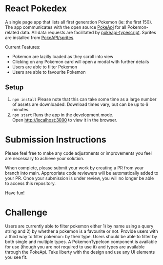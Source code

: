 # React Pokedex
A single page app that lists all first generation Pokemon (ie: the first 150). The app communicates with the open source [PokeApi](https://pokeapi.co/) for all Pokemon-related data. All data requests are facilitated by [pokeapi-typescript](https://www.npmjs.com/package/pokeapi-typescript). Sprites are installed from [PokeAPI/sprites](https://github.com/PokeAPI/sprites).

Current Features:
- Pokemon are lazilly loaded as they scroll into view
- Clicking on any Pokemon card will open a modal with further details
- Users are able to filter Pokemon
- Users are able to favourite Pokemon

## Setup
1. `npm install` Please note that this can take some time as a large number of assets are downloaded. Download times vary, but can be up to 6 minutes.
2. `npm start`
Runs the app in the development mode.\
Open [http://localhost:3000](http://localhost:3000) to view it in the browser.

# Submission Instructions
Please feel free to make any code adjustments or improvements you feel are necessary to achieve your solution.

When complete, please submit your work by creating a PR from your branch into main. Appropriate code reviewers will be automatically added to your PR. Once your submission is under review, you will no longer be able to access this repository.

Have fun!

# Challenge
Users are currently able to filter pokemon either 1) by name using a query string and 2) by whether a pokemon is a favourite or not. Provide users with a third way to filter pokemon: by their type. Users should be able to filter by both single and multiple types. A PokemonTypeIcon component is available for use (though you are not required to use it) and types are available through the PokeApi. Take liberty with the design and use any UI elements you see fit.